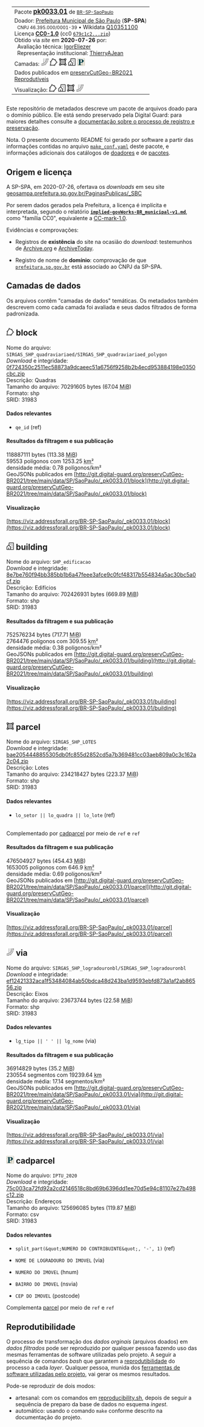 <aside>
<table align="right" style="padding: 1em">
<tr><td>Pacote <a target="_git" title="link canônico para o git deste pacote" href="http://git.digital-guard.org/preserv-BR/blob/main/data/SP/SaoPaulo/_pk0033.01"><big><b>pk0033.01</b></big></a> de <small><a target="_osmcodes" title="Jurisdição" href="https://osm.codes/BR-SP-SaoPaulo">BR-SP-SaoPaulo</a></small>
</td></tr>
<tr><td>
Doador: <a rel="external" target="_doador" href="http://www.capital.sp.gov.br/">Prefeitura Municipal de São Paulo</a> (<b>SP-SPA</b>)
<br/>&nbsp; <small>CNPJ 46.395.000/0001-39</small> • Wikidata <a rel="external" target="_doador" title="link descritor Wikidata do doador" href="https://www.wikidata.org/wiki/Q10351100">Q10351100</a></small><br/>
Licença <a rel="external" target="_doador" href="https://creativecommons.org/publicdomain/zero/1.0/"><b>CC0-1.0</b></a> (cc0 <a title="SHA256 679c1c29a07170adeaf8e29feb9d5e33375cff18813f431bf28f3f3bc31675ef.zip" href="http://dl.digital-guard.org/679c1c29a07170adeaf8e29feb9d5e33375cff18813f431bf28f3f3bc31675ef.zip"><code>679c1c2...zip</code></a>)<br/>
Obtido via <i>site</i> em <b>2020-07-26</b> por:
<br/>&nbsp; Avaliação técnica: <a rel="external" target="_gitPerson" title="usuário Git" href="https://github.com/IgorEliezer">IgorEliezer</a>
<br/>&nbsp; Representação institucional: <a rel="external" target="_gitPerson" title="usuário Git" href="https://github.com/ThierryAJean">ThierryAJean</a><br/>
</td></tr>
<tr><td>Camadas: <a title="via" href="#-via"><img src="https://raw.githubusercontent.com/digital-guard/preserv/main/docs/assets/layerIcon-via.png" alt="via" width="20"/></a> <a title="block" href="#-block"><img src="https://raw.githubusercontent.com/digital-guard/preserv/main/docs/assets/layerIcon-block.png" alt="block" width="20"/></a> <a title="parcel" href="#-parcel"><img src="https://raw.githubusercontent.com/digital-guard/preserv/main/docs/assets/layerIcon-parcel.png" alt="parcel" width="20"/></a> <a title="building" href="#-building"><img src="https://raw.githubusercontent.com/digital-guard/preserv/main/docs/assets/layerIcon-building.png" alt="building" width="20"/></a> <a title="cadparcel" href="#-cadparcel"><img src="https://raw.githubusercontent.com/digital-guard/preserv/main/docs/assets/layerIcon-cadparcel.png" alt="cadparcel" width="20"/></a> </td></tr>
<tr><td>Dados publicados em <a href="http://git.digital-guard.org/preservCutGeo-BR2021/tree/main/data/SP/SaoPaulo/_pk0033.01">preservCutGeo-BR2021</a><br/><a href="#reprodutibilidade">Reprodutíveis</a></td></tr>
<tr><td>Visualização: <a title="block" href="https://viz.addressforall.org/BR-SP-SaoPaulo/_pk0033.01/block"><img src="https://raw.githubusercontent.com/digital-guard/preserv/main/docs/assets/layerIcon-block.png" alt="block" width="20"/></a> <a title="building" href="https://viz.addressforall.org/BR-SP-SaoPaulo/_pk0033.01/building"><img src="https://raw.githubusercontent.com/digital-guard/preserv/main/docs/assets/layerIcon-building.png" alt="building" width="20"/></a> <a title="parcel" href="https://viz.addressforall.org/BR-SP-SaoPaulo/_pk0033.01/parcel"><img src="https://raw.githubusercontent.com/digital-guard/preserv/main/docs/assets/layerIcon-parcel.png" alt="parcel" width="20"/></a> <a title="via" href="https://viz.addressforall.org/BR-SP-SaoPaulo/_pk0033.01/via"><img src="https://raw.githubusercontent.com/digital-guard/preserv/main/docs/assets/layerIcon-via.png" alt="via" width="20"/></a> </td></tr>
</table>
</aside>

<section>

Este repositório de metadados descreve um pacote de arquivos doado para o domínio público. Ele está sendo preservado pela Digital Guard: para maiores detalhes consulte a [documentação sobre o processo de registro e preservação](https://wiki.addressforall.org/doc/Documentação_Digital-guard).

Nota. O presente documento README foi gerado por software a partir das informações contidas no arquivo [`make_conf.yaml`](http://git.digital-guard.org/preserv-BR/blob/main/data/SP/SaoPaulo/_pk0033.01/make_conf.yaml) deste pacote, e informações adicionais dos catálogos de [doadores](https://git.digital-guard.org/preserv-BR/blob/main/data/donor.csv) e de [pacotes](https://git.digital-guard.org/preserv-BR/blob/main/data/donatedPack.csv).

# Origem e licença

A 	SP-SPA, em 2020-07-26, ofertava os *downloads* em seu site [geosampa.prefeitura.sp.gov.br/PaginasPublicas/_SBC](http://geosampa.prefeitura.sp.gov.br/PaginasPublicas/_SBC.aspx)

Por serem dados gerados pela Prefeitura, a licença é implícita e interpretada, segundo o relatório  [**`implied-govWorks-BR_municipal-v1.md`**](https://git.digital-guard.org/licenses/blob/master/reports/implied-govWorks-BR_municipal-v1.md), como "família CC0", equivalente a [CC-mark-1.0](https://creativecommons.org/publicdomain/mark/1.0/deed.pt_BR).

Evidências e comprovações:

* Registros de **existência** do site na ocasião do *download*: testemunhos de [Archive.org](https://web.archive.org/web/20200723211224/http://geosampa.prefeitura.sp.gov.br/PaginasPublicas/_SBC.aspx) e [ArchiveToday](https://archive.ph/UBFqu).

* Registro de nome de **domínio**: comprovação de que [`prefeitura.sp.gov.br`](https://git.digital-guard.org/preserv-BR/tree/main/data/_donorEvidence/br/sp.gov.br/prefeitura.sp.gov.br) está associado ao CNPJ da SP-SPA.


# Camadas de dados

Os arquivos contêm "camadas de dados" temáticas. Os metadados também descrevem como cada camada foi avaliada e seus dados filtrados de forma padronizada.

## <img src="https://raw.githubusercontent.com/digital-guard/preserv/main/docs/assets/layerIcon-block.png" alt="block" width="20"/> block

Nome do arquivo: `SIRGAS_SHP_quadraviariaed/SIRGAS_SHP_quadraviariaed_polygon`<br/>*Download* e integridade: [0f724350c2511ec58873a9dcaeec51a6756f9258b2b4ecd953884198e0350cbc.zip](http://dl.digital-guard.org/0f724350c2511ec58873a9dcaeec51a6756f9258b2b4ecd953884198e0350cbc.zip)<br/>Descrição: Quadras<br/>Tamanho do arquivo: 70291605 bytes (67.04 <abbr title="mebibyte">MiB</abbr>)<br/>Formato: shp<br/>SRID: 31983

#### Dados relevantes
* `qe_id` (ref)

#### Resultados da filtragem e sua publicação
118887111 bytes (113.38 <abbr title="mebibyte">MiB</abbr>)<br/>59553 polígonos com 1253.25 <abbr title="quilômetros quadrados">km²</abbr><br/>densidade média: 0.78 polígonos/km²<br/>GeoJSONs publicados em [http://git.digital-guard.org/preservCutGeo-BR2021/tree/main/data/SP/SaoPaulo/_pk0033.01/block](http://git.digital-guard.org/preservCutGeo-BR2021/tree/main/data/SP/SaoPaulo/_pk0033.01/block)

#### Visualização
[https://viz.addressforall.org/BR-SP-SaoPaulo/_pk0033.01/block](https://viz.addressforall.org/BR-SP-SaoPaulo/_pk0033.01/block)
## <img src="https://raw.githubusercontent.com/digital-guard/preserv/main/docs/assets/layerIcon-building.png" alt="building" width="20"/> building

Nome do arquivo: `SHP_edificacao`<br/>*Download* e integridade: [8e7be760f94bb385bb1b6a47feee3afce9c0fcf48317b554834a5ac30bc5a0cf.zip](http://dl.digital-guard.org/8e7be760f94bb385bb1b6a47feee3afce9c0fcf48317b554834a5ac30bc5a0cf.zip)<br/>Descrição: Edifícios<br/>Tamanho do arquivo: 702426931 bytes (669.89 <abbr title="mebibyte">MiB</abbr>)<br/>Formato: shp<br/>SRID: 31983

#### Resultados da filtragem e sua publicação
752576234 bytes (717.71 <abbr title="mebibyte">MiB</abbr>)<br/>2764476 polígonos com 309.55 <abbr title="quilômetros quadrados">km²</abbr><br/>densidade média: 0.38 polígonos/km²<br/>GeoJSONs publicados em [http://git.digital-guard.org/preservCutGeo-BR2021/tree/main/data/SP/SaoPaulo/_pk0033.01/building](http://git.digital-guard.org/preservCutGeo-BR2021/tree/main/data/SP/SaoPaulo/_pk0033.01/building)

#### Visualização
[https://viz.addressforall.org/BR-SP-SaoPaulo/_pk0033.01/building](https://viz.addressforall.org/BR-SP-SaoPaulo/_pk0033.01/building)
## <img src="https://raw.githubusercontent.com/digital-guard/preserv/main/docs/assets/layerIcon-parcel.png" alt="parcel" width="20"/> parcel

Nome do arquivo: `SIRGAS_SHP_LOTES`<br/>*Download* e integridade: [bae2054448855305db0fc855d2852cd5a7b369481cc03aeb809a0c3c162a2c04.zip](http://dl.digital-guard.org/bae2054448855305db0fc855d2852cd5a7b369481cc03aeb809a0c3c162a2c04.zip)<br/>Descrição: Lotes<br/>Tamanho do arquivo: 234218427 bytes (223.37 <abbr title="mebibyte">MiB</abbr>)<br/>Formato: shp<br/>SRID: 31983

#### Dados relevantes
* `lo_setor || lo_quadra || lo_lote` (ref)

<br/>Complementado por [cadparcel](#-cadparcel) por meio de `ref` e `ref`

#### Resultados da filtragem e sua publicação
476504927 bytes (454.43 <abbr title="mebibyte">MiB</abbr>)<br/>1653005 polígonos com 646.9 <abbr title="quilômetros quadrados">km²</abbr><br/>densidade média: 0.69 polígonos/km²<br/>GeoJSONs publicados em [http://git.digital-guard.org/preservCutGeo-BR2021/tree/main/data/SP/SaoPaulo/_pk0033.01/parcel](http://git.digital-guard.org/preservCutGeo-BR2021/tree/main/data/SP/SaoPaulo/_pk0033.01/parcel)

#### Visualização
[https://viz.addressforall.org/BR-SP-SaoPaulo/_pk0033.01/parcel](https://viz.addressforall.org/BR-SP-SaoPaulo/_pk0033.01/parcel)
## <img src="https://raw.githubusercontent.com/digital-guard/preserv/main/docs/assets/layerIcon-via.png" alt="via" width="20"/> via

Nome do arquivo: `SIRGAS_SHP_logradouronbl/SIRGAS_SHP_logradouronbl`<br/>*Download* e integridade: [ef12421332aca1f53484084ab50bdca48d243ba1d9593ebfd873a1af2ab86556.zip](http://dl.digital-guard.org/ef12421332aca1f53484084ab50bdca48d243ba1d9593ebfd873a1af2ab86556.zip)<br/>Descrição: Eixos<br/>Tamanho do arquivo: 23673744 bytes (22.58 <abbr title="mebibyte">MiB</abbr>)<br/>Formato: shp<br/>SRID: 31983

#### Dados relevantes
* `lg_tipo || ' ' || lg_nome` (via)

#### Resultados da filtragem e sua publicação
36914829 bytes (35.2 <abbr title="mebibyte">MiB</abbr>)<br/>230554 segmentos com 19239.64 <abbr title="quilômetros">km</abbr><br/>densidade média: 17.14 segmentos/km²<br/>GeoJSONs publicados em [http://git.digital-guard.org/preservCutGeo-BR2021/tree/main/data/SP/SaoPaulo/_pk0033.01/via](http://git.digital-guard.org/preservCutGeo-BR2021/tree/main/data/SP/SaoPaulo/_pk0033.01/via)

#### Visualização
[https://viz.addressforall.org/BR-SP-SaoPaulo/_pk0033.01/via](https://viz.addressforall.org/BR-SP-SaoPaulo/_pk0033.01/via)
## <img src="https://raw.githubusercontent.com/digital-guard/preserv/main/docs/assets/layerIcon-cadparcel.png" alt="cadparcel" width="20"/> cadparcel

Nome do arquivo: `IPTU_2020`<br/>*Download* e integridade: [75c003ca72fd92a2cd2146518c8bd69b6396dd1ee70d5e94c81107e27b498c12.zip](http://dl.digital-guard.org/75c003ca72fd92a2cd2146518c8bd69b6396dd1ee70d5e94c81107e27b498c12.zip)<br/>Descrição: Endereços<br/>Tamanho do arquivo: 125696085 bytes (119.87 <abbr title="mebibyte">MiB</abbr>)<br/>Formato: csv<br/>SRID: 31983

#### Dados relevantes
* `split_part(&quot;NUMERO DO CONTRIBUINTE&quot;, '-', 1)` (ref)

* `NOME DE LOGRADOURO DO IMOVEL` (via)

* `NUMERO DO IMOVEL` (hnum)

* `BAIRRO DO IMOVEL` (nsvia)

* `CEP DO IMOVEL` (postcode)

Complementa [parcel](#-parcel) por meio de `ref` e `ref`

</section>
<section>

# Reprodutibilidade

O processo de transformação dos *dados orginais* (arquivos doados) em *dados filtrados* pode ser reproduzido por qualquer pessoa fazendo uso das mesmas ferramentas de software utilizadas pelo projeto. A seguir a sequência de comandos *bash* que garantem a [reprodutibilidade](https://en.wikipedia.org/wiki/Reproducibility) do processo a cada *layer*. Qualquer pessoa, munida dos [ferramentas de software utilizadas pelo projeto](https://git.AddressForAll.org/suporte/blob/master/docs/pt/infra.md#ambientes-e-ferramentas-de-uso-geral), vai gerar os mesmos resultados.

Pode-se reproduzir de dois modos:
* artesanal: com os comandos em [reproducibility.sh](http://git.digital-guard.org/preserv-BR/blob/main/data/SP/SaoPaulo/_pk0033.01/reproducibility.sh), depois de seguir a sequência de preparo da base de dados no esquema *ingest*.
* automático: usando o comando `make` conforme descrito na documentação do projeto.

</section>

